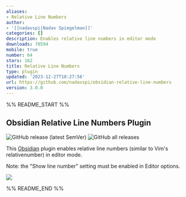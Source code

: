 ```yaml
---
aliases:
- Relative Line Numbers
author:
- '[[nadavspi|Nadav Spiegelman]]'
categories: []
description: Enables relative line numbers in editor mode
downloads: 70594
mobile: true
number: 64
stars: 162
title: Relative Line Numbers
type: plugin
updated: '2023-12-27T10:27:56'
url: https://github.com/nadavspi/obsidian-relative-line-numbers
version: 3.0.0
---
```


%% README_START %%

## Obsidian Relative Line Numbers Plugin

![GitHub release (latest SemVer)](https://img.shields.io/github/v/release/nadavspi/obsidian-relative-line-numbers?style=for-the-badge)
![GitHub all releases](https://img.shields.io/github/downloads/nadavspi/obsidian-relative-line-numbers/total?style=for-the-badge)

This [Obsidian](https://obsidian.md/) plugin enables relative line numbers (similar to Vim's relativenumber) in editor mode.

Note: the "Show line number" setting must be enabled in Editor options.

![](https://raw.githubusercontent.com/nadavspi/obsidian-relative-line-numbers/HEAD/demo.gif)


%% README_END %%